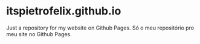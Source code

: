 # itspietrofelix.github.io
Just a repository for my website on Github Pages.
Só o meu repositório pro meu site no Github Pages.
